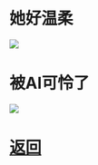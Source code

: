 
# 她好温柔

![](https://pic2.imgdb.cn/item/6446dfec0d2dde57771ebafa.jpg)

# 被AI可怜了

![](https://pic2.imgdb.cn/item/6446ca520d2dde57770f2b40.jpg)

# [返回](newbing简介.md)
